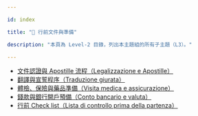 ---
id: index
title: "📑 行前文件與準備"
description: "本頁為 Level‑2 目錄，列出本主題組的所有子主題（L3）。"
---


- [文件認證與 Apostille 流程（Legalizzazione e Apostille）](./legalizzazione-e-apostille/)
- [翻譯與宣誓程序（Traduzione giurata）](./traduzione-giurata/)
- [體檢、保險與藥品準備（Visita medica e assicurazione）](./visita-medica-e-assicurazione/)
- [錢款與銀行開戶預備（Conto bancario e valuta）](./conto-bancario-e-valuta/)
- [行前 Check list（Lista di controllo prima della partenza）](./checklist-pre-partenza/)
